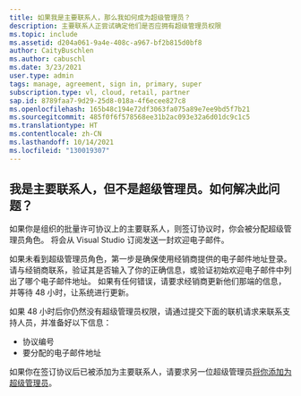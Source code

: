 ```yaml
---
title: 如果我是主要联系人，那么我如何成为超级管理员？
description: 主要联系人正尝试确定他们是否应拥有超级管理员权限
ms.topic: include
ms.assetid: d204a061-9a4e-408c-a967-bf2b815d0bf8
author: CaityBuschlen
ms.author: cabuschl
ms.date: 3/23/2021
user.type: admin
tags: manage, agreement, sign in, primary, super
subscription.type: vl, cloud, retail, partner
sap.id: 8789faa7-9d29-25d8-018a-4f6ecee827c8
ms.openlocfilehash: 165b48c194e72df3063fa075a89e7ee9bd5f7b21
ms.sourcegitcommit: 485f0f6f578568ee31b2ac093e32a6d01dc9c1c5
ms.translationtype: HT
ms.contentlocale: zh-CN
ms.lasthandoff: 10/14/2021
ms.locfileid: "130019307"
---
```

## <a name="im-the-primary-contact-but-im-not-a-super-admin-how-do-i-fix-this"></a>我是主要联系人，但不是超级管理员。如何解决此问题？

如果你是组织的批量许可协议上的主要联系人，则签订协议时，你会被分配超级管理员角色。 将会从 Visual Studio 订阅发送一封欢迎电子邮件。

如果未看到超级管理员角色，第一步是确保使用经销商提供的电子邮件地址登录。 请与经销商联系，验证其是否输入了你的正确信息，或验证初始欢迎电子邮件中列出了哪个电子邮件地址。 如果有任何错误，请要求经销商更新他们那端的信息，并等待 48 小时，让系统进行更新。 

如果 48 小时后你仍然没有超级管理员权限，请通过提交下面的联机请求来联系支持人员，并准备好以下信息：
- 协议编号
- 要分配的电子邮件地址

如果你在签订协议后已被添加为主要联系人，请要求另一位超级管理员[将你添加为超级管理员](https://docs.microsoft.com/visualstudio/subscriptions/admin-roles#assigning-admins)。
